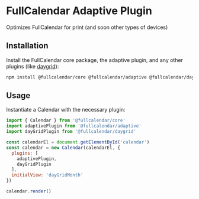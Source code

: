 
# FullCalendar Adaptive Plugin

Optimizes FullCalendar for print (and soon other types of devices)

## Installation

Install the FullCalendar core package, the adaptive plugin, and any other plugins (like [daygrid](https://fullcalendar.io/docs/month-view)):

```sh
npm install @fullcalendar/core @fullcalendar/adaptive @fullcalendar/daygrid
```

## Usage

Instantiate a Calendar with the necessary plugin:

```js
import { Calendar } from '@fullcalendar/core'
import adaptivePlugin from '@fullcalendar/adaptive'
import dayGridPlugin from '@fullcalendar/daygrid'

const calendarEl = document.getElementById('calendar')
const calendar = new Calendar(calendarEl, {
  plugins: [
    adaptivePlugin,
    dayGridPlugin
  ],
  initialView: 'dayGridMonth'
})

calendar.render()
```
